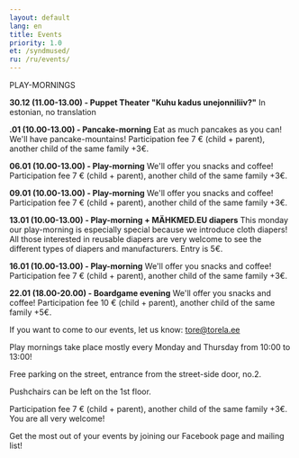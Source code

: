 ```yaml
---
layout: default
lang: en
title: Events
priority: 1.0
et: /syndmused/
ru: /ru/events/
---
```

PLAY-MORNINGS

**30.12 (11.00-13.00) - Puppet Theater "Kuhu kadus unejonniliiv?"**
In estonian, no translation


**.01 (10.00-13.00) - Pancake-morning**
Eat as much pancakes as you can! We'll have pancake-mountains!
Participation fee 7 € (child + parent), another child of the same family +3€.


**06.01 (10.00-13.00) - Play-morning**
We'll offer you snacks and coffee!
Participation fee 7 € (child + parent), another child of the same family +3€.


**09.01 (10.00-13.00) - Play-morning**
We'll offer you snacks and coffee!
Participation fee 7 € (child + parent), another child of the same family +3€.


**13.01 (10.00-13.00) - Play-morning + MÄHKMED.EU diapers**
This monday our play-morning is especially special because we introduce cloth diapers! All those interested in reusable diapers are very welcome to see the different types of diapers and manufacturers. 
Entry is 5€.


**16.01 (10.00-13.00) - Play-morning**
We'll offer you snacks and coffee!
Participation fee 7 € (child + parent), another child of the same family +3€.


**22.01 (18.00-20.00) - Boardgame evening**
We'll offer you snacks and coffee!
Participation fee 10 € (child + parent), another child of the same family +5€.








If you want to come to our events, let us know: tore@torela.ee

Play mornings take place mostly every Monday and Thursday from 10:00 to 13:00!

Free parking on the street, entrance from the street-side door, no.2. 

Pushchairs can be left on the 1st floor.

Participation fee 7 € (child + parent), another child of the same family +3€. You are all very welcome!


Get the most out of your events by joining our Facebook page and mailing list!
